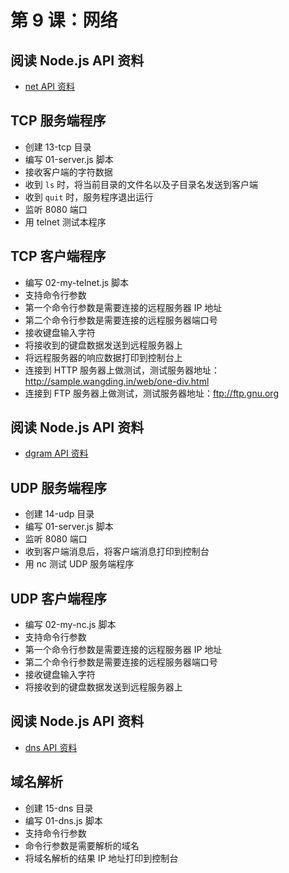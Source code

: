 # 第 9 课：网络

## 阅读 Node.js API 资料

- [net API 资料](http://nodejs.cn/api/net.html)  

## TCP 服务端程序

- 创建 13-tcp 目录
- 编写 01-server.js 脚本  
- 接收客户端的字符数据
- 收到 `ls` 时，将当前目录的文件名以及子目录名发送到客户端
- 收到 `quit` 时，服务程序退出运行
- 监听 8080 端口
- 用 telnet 测试本程序

## TCP 客户端程序

- 编写 02-my-telnet.js 脚本
- 支持命令行参数
- 第一个命令行参数是需要连接的远程服务器 IP 地址
- 第二个命令行参数是需要连接的远程服务器端口号
- 接收键盘输入字符
- 将接收到的键盘数据发送到远程服务器上
- 将远程服务器的响应数据打印到控制台上
- 连接到 HTTP 服务器上做测试，测试服务器地址：http://sample.wangding.in/web/one-div.html
- 连接到 FTP 服务器上做测试，测试服务器地址：ftp://ftp.gnu.org

## 阅读 Node.js API 资料

- [dgram API 资料](http://nodejs.cn/api/dgram.html)  

## UDP 服务端程序

- 创建 14-udp 目录  
- 编写 01-server.js 脚本
- 监听 8080 端口
- 收到客户端消息后，将客户端消息打印到控制台
- 用 nc 测试 UDP 服务端程序

## UDP 客户端程序

- 编写 02-my-nc.js 脚本
- 支持命令行参数
- 第一个命令行参数是需要连接的远程服务器 IP 地址
- 第二个命令行参数是需要连接的远程服务器端口号
- 接收键盘输入字符
- 将接收到的键盘数据发送到远程服务器上

## 阅读 Node.js API 资料

- [dns API 资料](http://nodejs.cn/api/dns.html)

## 域名解析

- 创建 15-dns 目录
- 编写 01-dns.js 脚本  
- 支持命令行参数
- 命令行参数是需要解析的域名
- 将域名解析的结果 IP 地址打印到控制台

